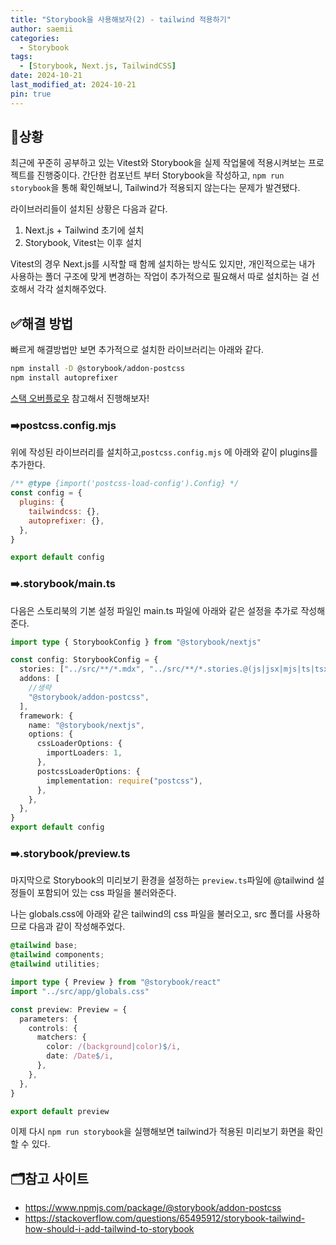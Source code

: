 ```yaml
---
title: "Storybook을 사용해보자(2) - tailwind 적용하기"
author: saemii
categories:
  - Storybook
tags:
  - [Storybook, Next.js, TailwindCSS]
date: 2024-10-21
last_modified_at: 2024-10-21
pin: true
---
```


## 📌상황

최근에 꾸준히 공부하고 있는 Vitest와 Storybook을 실제 작업물에 적용시켜보는 프로젝트를 진행중이다.
간단한 컴포넌트 부터 Storybook을 작성하고, `npm run storybook`을 통해 확인해보니, Tailwind가 적용되지 않는다는 문제가 발견됐다.

라이브러리들이 설치된 상황은 다음과 같다.

1. Next.js + Tailwind 초기에 설치
2. Storybook, Vitest는 이후 설치

Vitest의 경우 Next.js를 시작할 때 함께 설치하는 방식도 있지만, 개인적으로는 내가 사용하는 폴더 구조에 맞게 변경하는 작업이 추가적으로 필요해서 따로 설치하는 걸 선호해서 각각 설치해주었다.

## ✅해결 방법

빠르게 해결방법만 보면 추가적으로 설치한 라이브러리는 아래와 같다.

```bash
npm install -D @storybook/addon-postcss
npm install autoprefixer
```

[스택 오버플로우](https://stackoverflow.com/questions/65495912/storybook-tailwind-how-should-i-add-tailwind-to-storybook) 참고해서 진행해보자!

### ➡️postcss.config.mjs

위에 작성된 라이브러리를 설치하고,`postcss.config.mjs` 에 아래와 같이 plugins를 추가한다.

```javascript
/** @type {import('postcss-load-config').Config} */
const config = {
  plugins: {
    tailwindcss: {},
    autoprefixer: {},
  },
}

export default config
```

### ➡️.storybook/main.ts

다음은 스토리북의 기본 설정 파일인 main.ts 파일에 아래와 같은 설정을 추가로 작성해준다.

```typescript
import type { StorybookConfig } from "@storybook/nextjs"

const config: StorybookConfig = {
  stories: ["../src/**/*.mdx", "../src/**/*.stories.@(js|jsx|mjs|ts|tsx)"],
  addons: [
    //생략
    "@storybook/addon-postcss",
  ],
  framework: {
    name: "@storybook/nextjs",
    options: {
      cssLoaderOptions: {
        importLoaders: 1,
      },
      postcssLoaderOptions: {
        implementation: require("postcss"),
      },
    },
  },
}
export default config
```

### ➡️.storybook/preview.ts

마지막으로 Storybook의 미리보기 환경을 설정하는 `preview.ts`파일에 @tailwind 설정들이 포함되어 있는 css 파일을 불러와준다.

나는 globals.css에 아래와 같은 tailwind의 css 파일을 불러오고, src 폴더를 사용하므로 다음과 같이 작성해주었다.

```css
@tailwind base;
@tailwind components;
@tailwind utilities;
```

```typescript
import type { Preview } from "@storybook/react"
import "../src/app/globals.css"

const preview: Preview = {
  parameters: {
    controls: {
      matchers: {
        color: /(background|color)$/i,
        date: /Date$/i,
      },
    },
  },
}

export default preview
```

이제 다시 `npm run storybook`을 실행해보면 tailwind가 적용된 미리보기 화면을 확인할 수 있다.

## 🗂️참고 사이트

- <https://www.npmjs.com/package/@storybook/addon-postcss>
- <https://stackoverflow.com/questions/65495912/storybook-tailwind-how-should-i-add-tailwind-to-storybook>
